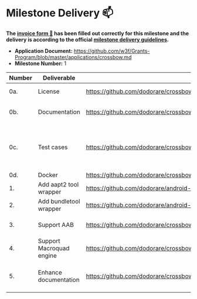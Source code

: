 # Milestone Delivery :mailbox:

**The [invoice form :pencil:](https://docs.google.com/forms/d/e/1FAIpQLSfmNYaoCgrxyhzgoKQ0ynQvnNRoTmgApz9NrMp-hd8mhIiO0A/viewform) has been filled out correctly for this milestone and the delivery is according to the official [milestone delivery guidelines](https://github.com/w3f/Grants-Program/blob/master/docs/milestone-deliverables-guidelines.md).**

- **Application Document:** https://github.com/w3f/Grants-Program/blob/master/applications/crossbow.md
- **Milestone Number:** 1

| Number | Deliverable              | Link                                                                                                                                  | Notes                                                                                                                                                                                                                                                                                                                                         |
| ------ | ------------------------ | ------------------------------------------------------------------------------------------------------------------------------------- | --------------------------------------------------------------------------------------------------------------------------------------------------------------------------------------------------------------------------------------------------------------------------------------------------------------------------------------------- |
| 0a.    | License                  | https://github.com/dodorare/crossbow/tree/7da4f92d7b1cc0ad2fbf6ed7f4765d8c473ac04e/LICENSE                                            | Apache License 2.0                                                                                                                                                                                                                                                                                                                            |
| 0b.    | Documentation            | https://github.com/dodorare/crossbow/tree/7da4f92d7b1cc0ad2fbf6ed7f4765d8c473ac04e/docs                                               | [docs](https://github.com/dodorare/crossbow/tree/7da4f92d7b1cc0ad2fbf6ed7f4765d8c473ac04e/docs), [code documentation](https://github.com/dodorare/crossbow/tree/7da4f92d7b1cc0ad2fbf6ed7f4765d8c473ac04e/crossbundle), [test guide](https://github.com/dodorare/crossbow/blob/7da4f92d7b1cc0ad2fbf6ed7f4765d8c473ac04e/docs/testing-guide.md) |
| 0c.    | Test cases               | https://github.com/dodorare/crossbow/blob/7da4f92d7b1cc0ad2fbf6ed7f4765d8c473ac04e/crossbundle/tools/tests                            | Key functions are covered by test cases. Run `cargo test` in folder `crossbundle/tools`. [Testing guide](https://github.com/dodorare/crossbow/blob/7da4f92d7b1cc0ad2fbf6ed7f4765d8c473ac04e/docs/testing-guide.md)                                                                                                                            |
| 0d.    | Docker                   | https://github.com/dodorare/crossbow/blob/7da4f92d7b1cc0ad2fbf6ed7f4765d8c473ac04e/.github/docker/crossbundle.Dockerfile              |                                                                                                                                                                                                                                                                                                                                               |
| 1.     | Add aapt2 tool wrapper   | https://github.com/dodorare/android-tools-rs/tree/8059889555491c2a8a6a8ad0025ee8f02dd4db63/src/aapt2                                  | Used by crossbundle-tools                                                                                                                                                                                                                                                                                                                     |
| 2.     | Add bundletool wrapper   | https://github.com/dodorare/android-tools-rs/tree/8059889555491c2a8a6a8ad0025ee8f02dd4db63/src/bundletool                             | Used by crossbundle-tools                                                                                                                                                                                                                                                                                                                     |
| 3.     | Support AAB              | https://github.com/dodorare/crossbow/blob/7da4f92d7b1cc0ad2fbf6ed7f4765d8c473ac04e/crossbundle/cli/src/commands/build/android.rs#L155 | Add flag `--aab` when build for `android`                                                                                                                                                                                                                                                                                                     |
| 4.     | Support Macroquad engine | https://github.com/dodorare/crossbow/blob/7da4f92d7b1cc0ad2fbf6ed7f4765d8c473ac04e/crossbundle/cli/src/commands/build/mod.rs#L56      | Add flag `--quad` when building                                                                                                                                                                                                                                                                                                               |
| 5.     | Enhance documentation    | https://github.com/dodorare/crossbow/tree/7da4f92d7b1cc0ad2fbf6ed7f4765d8c473ac04e/crossbundle                                        | We added more code comments and enhanced our wiki                                                                                                                                                                                                                                                                                             |

